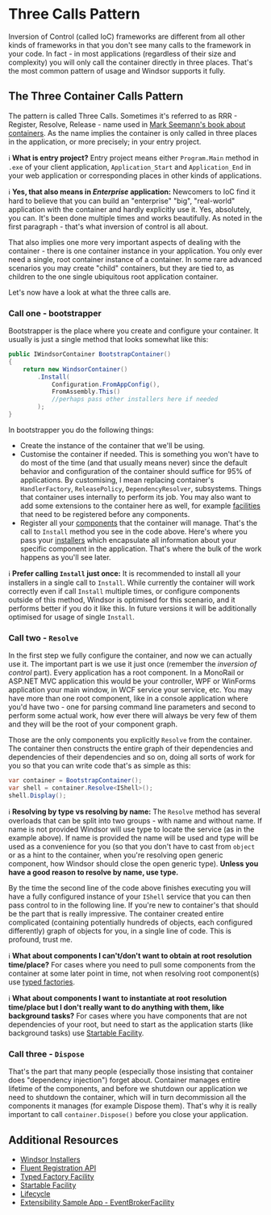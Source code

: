 # Three Calls Pattern

Inversion of Control (called IoC) frameworks are different from all other kinds of frameworks in that you don't see many
calls to the framework in your code. In fact - in most applications (regardless of their size and complexity) you will
only call the container directly in three places. That's the most common pattern of usage and Windsor supports it fully.

## The Three Container Calls Pattern

The pattern is called Three Calls. Sometimes it's referred to as RRR - Register, Resolve, Release - name used
in [Mark Seemann's book about containers](http://www.manning.com/seemann/). As the name implies the container is only
called in three places in the application, or more precisely; in your entry project.

:information_source: **What is entry project?** Entry project means either `Program.Main` method in `.exe` of your
client application, `Application_Start` and `Application_End` in your web application or corresponding places in other
kinds of applications.

:information_source: **Yes, that also means in *Enterprise* application:** Newcomers to IoC find it hard to believe that
you can build an "enterprise" "big", "real-world" application with the container and hardly explicitly use it. Yes,
absolutely, you can. It's been done multiple times and works beautifully. As noted in the first paragraph - that's what
inversion of control is all about.

That also implies one more very important aspects of dealing with the container - there is one container instance in
your application. You only ever need a single, root container instance of a container. In some rare advanced scenarios
you may create "child" containers, but they are tied to, as children to the one single ubiquitous root application
container.

Let's now have a look at what the three calls are.

### Call one - bootstrapper

Bootstrapper is the place where you create and configure your container. It usually is just a single method that looks
somewhat like this:

```csharp
public IWindsorContainer BootstrapContainer()
{
    return new WindsorContainer()
        .Install(
            Configuration.FromAppConfig(),
            FromAssembly.This()
            //perhaps pass other installers here if needed
        );
}
```

In bootstrapper you do the following things:

* Create the instance of the container that we'll be using.
* Customise the container if needed. This is something you won't have to do most of the time (and that usually means
  never) since the default behavior and configuration of the container should suffice for 95% of applications. By
  customising, I mean replacing container's `HandlerFactory`, `ReleasePolicy`, `DependencyResolver`, subsystems. Things
  that container uses internally to perform its job. You may also want to add some extensions to the container here as
  well, for example [facilities](facilities.md) that need to be registered before any components.
* Register all your [components](services-and-components.md) that the container will manage. That's the call to
  `Install` method you see in the code above. Here's where you pass your [installers](installers.md) which encapsulate
  all information about your specific component in the application. That's where the bulk of the work happens as you'll
  see later.

:information_source: **Prefer calling `Install` just once:** It is recommended to install all your installers in a
single call to `Install`. While currently the container will work correctly even if call `Install` multiple times, or
configure components outside of this method, Windsor is optimised for this scenario, and it performs better if you do it
like this. In future versions it will be additionally optimised for usage of single `Install`.

### Call two - `Resolve`

In the first step we fully configure the container, and now we can actually use it. The important part is we use it just
once (remember the *inversion of control* part). Every application has a root component. In a MonoRail or ASP.NET MVC
application this would be your controller, WPF or WinForms application your main window, in WCF service your service,
etc. You may have more than one root component, like in a console application where you'd have two - one for parsing
command line parameters and second to perform some actual work, how ever there will always be very few of them and they
will be the root of your component graph.

Those are the only components you explicitly `Resolve` from the container. The container then constructs the entire
graph of their dependencies and dependencies of their dependencies and so on, doing all sorts of work for you so that
you can write code that's as simple as this:

```csharp
var container = BootstrapContainer();
var shell = container.Resolve<IShell>();
shell.Display();
```

:information_source: **Resolving by type vs resolving by name:** The `Resolve` method has several overloads that can be
split into two groups - with name and without name. If name is not provided Windsor will use type to locate the
service (as in the example above). If name is provided the name will be used and type will be used as a convenience for
you (so that you don't have to cast from `object` or as a hint to the container, when you're resolving open generic
component, how Windsor should close the open generic type). **Unless you have a good reason to resolve by name, use
type.**

By the time the second line of the code above finishes executing you will have a fully configured instance of your
`IShell` service that you can then pass control to in the following line. If you're new to container's that should be
the part that is really impressive. The container created entire complicated (containing potentially hundreds of
objects, each configured differently) graph of objects for you, in a single line of code. This is profound, trust me.

:information_source: **What about components I can't/don't want to obtain at root resolution time/place?** For cases
where you need to pull some components from the container at some later point in time, not when resolving root
component(s) use [typed factories](typed-factory-facility.md).

:information_source: **What about components I want to instantiate at root resolution time/place but I don't really want
to do anything with them, like background tasks?** For cases where you have components that are not dependencies of your
root, but need to start as the application starts (like background tasks)
use [Startable Facility](startable-facility.md).

### Call three - `Dispose`

That's the part that many people (especially those insisting that container does "dependency injection") forget about.
Container manages entire lifetime of the components, and before we shutdown our application we need to shutdown the
container, which will in turn decommission all the components it manages (for example Dispose them). That's why it is
really important to call `container.Dispose()` before you close your application.

## Additional Resources

* [Windsor Installers](installers.md)
* [Fluent Registration API](fluent-registration-api.md)
* [Typed Factory Facility](typed-factory-facility.md)
* [Startable Facility](startable-facility.md)
* [Lifecycle](lifecycle.md)
* [Extensibility Sample App - EventBrokerFacility](sample-eventbrokerfacility.md)
